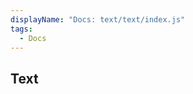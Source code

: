 ```yaml
---
displayName: "Docs: text/text/index.js"
tags: 
  - Docs
---
```


<!-- Generated by documentation.js. Update this documentation by updating the source code. -->

## Text

